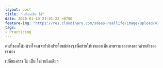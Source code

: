```yaml
---
layout: post
title: "เปลี่ยนเป็น ใช่"
date: 2020-01-10 21:01:22 +0700
feature-img: "https://res.cloudinary.com/sdees-reallife/image/upload/v1555658919/sample_feature_img.png"
tags:
- Practicing
---
```


คนที่ชอบโน้มน้าวใจคนจะย้ำถึงประโยชน์ต่างๆ เพื่อช่วยให้เขามองเห็นภาพรวมของทางออกด้วยตัวของเขาเอง

<i class="fa fa-child" style="color:plum"></i>

เปลี่ยนคำว่า ไม่ เป็น ใช่ง่ายนิดเดียว
